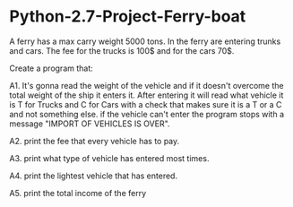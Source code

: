 # Python-2.7-Project-Ferry-boat

A ferry has a max carry weight 5000 tons. In the ferry are entering trunks
and cars. The fee for the trucks is 100$ and for the cars 70$.

Create a program that:

   A1. It's gonna read the weight of the vehicle and if it doesn't overcome
       the total weight of the ship it enters it. After entering it will
       read what vehicle it is T for Trucks and C for Cars with a check that
       makes sure it is a T or a C and not something else. if the vehicle can't
       enter the program stops with a message "IMPORT OF VEHICLES IS OVER".
   
   A2. print the fee that every vehicle has to pay.
   
   A3. print what type of vehicle has entered most times.
  
   A4. print the lightest vehicle that has entered.

   A5. print the total income of the ferry
 
